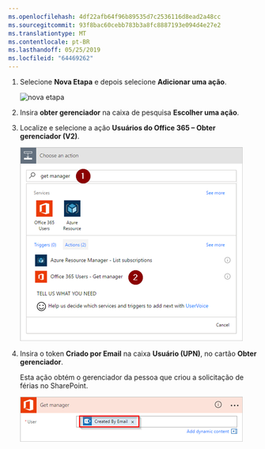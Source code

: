 ```yaml
---
ms.openlocfilehash: 4df22afb64f96b89535d7c2536116d8ead2a48cc
ms.sourcegitcommit: 93f8bac60cebb783b3a8fc8887193e094d4e27e2
ms.translationtype: MT
ms.contentlocale: pt-BR
ms.lasthandoff: 05/25/2019
ms.locfileid: "64469262"
---
```

1. Selecione **Nova Etapa** e depois selecione **Adicionar uma ação**.
   
    ![nova etapa](media/modern-approvals/select-sharepoint-add-action.png)
2. Insira **obter gerenciador** na caixa de pesquisa **Escolher uma ação**.
3. Localize e selecione a ação **Usuários do Office 365 – Obter gerenciador (V2)**.

    ![selecione os usuários do Office](media/modern-approvals/add-get-manager-action.png)
4. Insira o token **Criado por Email** na caixa **Usuário (UPN)**, no cartão **Obter gerenciador**.

    Esta ação obtém o gerenciador da pessoa que criou a solicitação de férias no SharePoint.

    ![obter a configuração do gerenciador](media/modern-approvals/get-manager-card.png)

